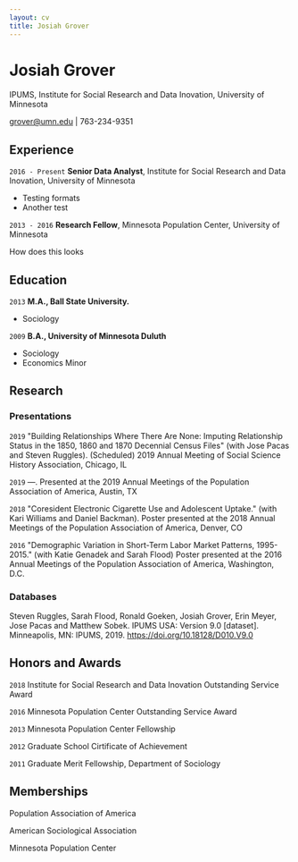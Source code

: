 ```yaml
---
layout: cv
title: Josiah Grover
---
```

# Josiah Grover
IPUMS, Institute for Social Research and Data Inovation, University of Minnesota

<div id="webaddress">
<a href="grover@umn.edu">grover@umn.edu</a>
|
763-234-9351
</div>

## Experience

`2016 - Present`
__Senior Data Analyst__, Institute for Social Research and Data Inovation, University of Minnesota

* Testing formats
* Another test

`2013 - 2016`
__Research Fellow__, Minnesota Population Center, University of Minnesota

How does this looks

## Education

`2013`
__M.A., Ball State University.__

- Sociology

`2009`
__B.A., University of Minnesota Duluth__

- Sociology
- Economics Minor

## Research
### Presentations

`2019`
"Building Relationships Where There Are None: Imputing Relationship Status in the 1850, 1860 and 1870 Decennial Census Files" (with Jose Pacas and Steven Ruggles). (Scheduled) 2019 Annual Meeting of Social Science History
Association, Chicago, IL

`2019`
&mdash;. Presented at the 2019 Annual Meetings of the Population Association of America, Austin, TX


`2018`
"Coresident Electronic Cigarette Use and Adolescent Uptake." (with Kari Williams and Daniel Backman). Poster presented at the 2018 Annual Meetings of the Population Association of America, Denver, CO


`2016`
"Demographic Variation in Short-Term Labor Market Patterns, 1995-2015." (with Katie Genadek and Sarah Flood) Poster presented at the 2016 Annual Meetings of the Population Association of America, Washington, D.C.


### Databases

Steven Ruggles, Sarah Flood, Ronald Goeken, Josiah Grover, Erin Meyer, Jose Pacas and Matthew Sobek. IPUMS USA: Version 9.0 [dataset]. Minneapolis, MN: IPUMS, 2019. https://doi.org/10.18128/D010.V9.0


## Honors and Awards

`2018`
Institute for Social Research and Data Inovation Outstanding Service Award

`2016`
Minnesota Population Center Outstanding Service Award

`2013`
Minnesota Population Center Fellowship

`2012`
Graduate School Cirtificate of Achievement

`2011`
Graduate Merit Fellowship, Department of Sociology

## Memberships

Population Association of America

American Sociological Association

Minnesota Population Center


<!-- ### Footer

Last updated: September 2019 -->


